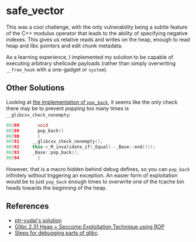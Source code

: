 # safe_vector

This was a cool challenge, with the only vulnerability being a subtle feature of the C++ modulus operator that leads to the ability of specifying negative indexes. This gives us relative reads and writes on the heap, enough to read heap and libc pointers and edit chunk metadata.

As a learning experience, I implemented my solution to be capable of executing arbitrary shellcode payloads (rather than simply overwriting `__free_hook` with a one-gadget or `system`).

## Other Solutions

Looking at [the implementation of `pop_back`](https://gcc.gnu.org/onlinedocs/gcc-4.6.3/libstdc++/api/a01115_source.html), it seems like the only check there may be to prevent popping too many times is `__glibcxx_check_nonempty`:

```cpp
00388       void
00389       pop_back()
00390       {
00391     __glibcxx_check_nonempty();
00392     this->_M_invalidate_if(_Equal(--_Base::end()));
00393     _Base::pop_back();
00394       }
```

However, that is a macro hidden behind debug defines, so you can `pop_back` infinitely without triggering an exception. An easier form of exploitation would be to just `pop_back` enough times to overwrite one of the tcache bin heads towards the beginning of the heap.

## References

* [ptr-yudai's solution](https://hackmd.io/@ptr-yudai/BJ1Zs2lXO)
* [Glibc 2.31 Heap + Seccomp Exploitation Technique using ROP](https://blog.efiens.com/post/midas/heap-seccomp-rop/)
* [Steps for debugging parts of glibc](https://stackoverflow.com/questions/29955609/include-source-code-of-malloc-c-in-gdb).
